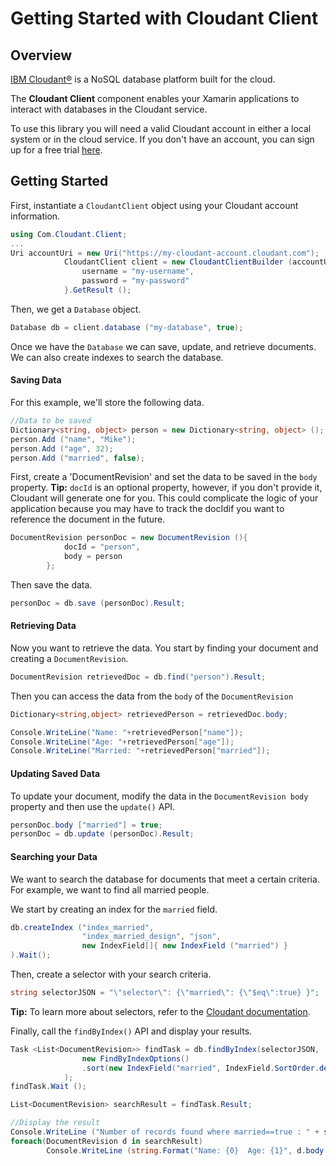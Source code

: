 # Getting Started with Cloudant Client

## Overview

[IBM Cloudant®](https://cloudant.com) is a NoSQL database platform built for the cloud.

The **Cloudant Client** component enables your Xamarin applications to interact with databases in the Cloudant service.

To use this library you will need a valid Cloudant account in either a local system or in the cloud service.  If you don't have an account, you can sign up for a free trial [here](https://cloudant.com/sign-up/).


## Getting Started

First, instantiate a `CloudantClient` object using your Cloudant account information.

```csharp
using Com.Cloudant.Client;
...
Uri accountUri = new Uri("https://my-cloudant-account.cloudant.com");
            CloudantClient client = new CloudantClientBuilder (accountUri) {
                username = "my-username",
                password = "my-password"
            }.GetResult ();
```

Then, we get a `Database` object.

```csharp
Database db = client.database ("my-database", true);
```

Once we have the `Database` we can save, update, and retrieve documents. We can also create indexes to search the database.

#### Saving Data

For this example, we'll store the following data.

```csharp
//Data to be saved
Dictionary<string, object> person = new Dictionary<string, object> ();
person.Add ("name", "Mike");
person.Add ("age", 32);
person.Add ("married", false);
```

First, create a 'DocumentRevision' and set the data to be saved in the `body` property.
**Tip:** `docId` is an optional property, however, if you don't provide it, Cloudant will generate one for you.  This could complicate the logic of your application because you may have to track the docIdif you want to reference the document in the future.

```csharp
DocumentRevision personDoc = new DocumentRevision (){
            docId = "person",
            body = person
        };
```

Then save the data.

```csharp
personDoc = db.save (personDoc).Result;
```

#### Retrieving Data

Now you want to retrieve the data.  You start by finding your document and creating a `DocumentRevision`.

```csharp
DocumentRevision retrievedDoc = db.find("person").Result;
```

Then you can access the data from the `body` of the `DocumentRevision`

```csharp
Dictionary<string,object> retrievedPerson = retrievedDoc.body;

Console.WriteLine("Name: "+retrievedPerson["name"]);
Console.WriteLine("Age: "+retrievedPerson["age"]);
Console.WriteLine("Married: "+retrievedPerson["married"]);
```

#### Updating Saved Data

To update your document, modify the data in the `DocumentRevision body` property and then use the `update()` API.

```csharp
personDoc.body ["married"] = true;
personDoc = db.update (personDoc).Result;
```

#### Searching your Data

We want to search the database for documents that meet a certain criteria.  For example, we want to find all married people.

We start by creating an index for the `married` field.

```csharp
db.createIndex ("index_married",
                "index_married_design", "json",
                new IndexField[]{ new IndexField ("married") }
).Wait();
```

Then, create a selector with your search criteria.  

```csharp
string selectorJSON = "\"selector\": {\"married\": {\"$eq\":true} }";
```
**Tip:** To learn more about selectors, refer to the [Cloudant documentation](https://docs.cloudant.com/cloudant_query.html#query-parameters).  

Finally, call the `findByIndex()` API and display your results.

```csharp
Task <List<DocumentRevision>> findTask = db.findByIndex(selectorJSON,
                new FindByIndexOptions()
                .sort(new IndexField("married", IndexField.SortOrder.desc))
            );
findTask.Wait ();

List<DocumentRevision> searchResult = findTask.Result;

//Display the result
Console.WriteLine ("Number of records found where married==true : " + searchResult.Count);
foreach(DocumentRevision d in searchResult)
        Console.WriteLine (string.Format("Name: {0}  Age: {1}", d.body ["name"], d.body["age"]));
```
